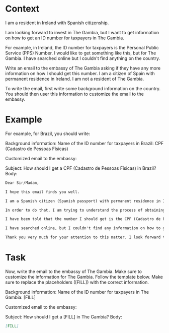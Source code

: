 # Context
I am a resident in Ireland with Spanish citizenship.

I am looking forward to invest in The Gambia, but I want to get information on how to get an ID number for taxpayers in The Gambia.

For example, in Ireland, the ID number for taxpayers is the Personal Public Service (PPS) Number. I would like to get something like this, but for The Gambia. I have searched online but I couldn't find anything on the country.

Write an email to the embassy of The Gambia asking if they have any more information on how I should get this number. I am a citizen of Spain with permanent residence in Ireland. I am not a resident of The Gambia.

To write the email, first write some background information on the country. You should then user this information to customize the email to the embassy.

# Example
For example, for Brazil, you should write:

Background information:
Name of the ID number for taxpayers in Brazil: CPF (Cadastro de Pessoas Físicas)

Customized email to the embassy:

Subject: How should I get a CPF (Cadastro de Pessoas Físicas) in Brazil?
Body:
```md
Dear Sir/Madam,

I hope this email finds you well.

I am a Spanish citizen (Spanish passport) with permanent residence in Ireland. I am looking forward to investing in Brazil, as a foreign investor (no residence in Brazil).

In order to do that, I am trying to understand the process of obtaining the number that identifies taxpayers in Brazil, to be able to declare the relevant information to the tax authorities.

I have been told that the number I should get is the CPF (Cadastro de Pessoas Físicas). Feel free to correct me if I am wrong.

I have searched online, but I couldn't find any information on how to get a CPF from abroad. This is why I am reaching out to you for guidance. If you could provide me with information on the process or direct me to the relevant authorities, I would greatly appreciate it.

Thank you very much for your attention to this matter. I look forward to your response and any help you can provide.
```

# Task
Now, write the email to the embassy of The Gambia. Make sure to customize the information for The Gambia. Follow the template below. Make sure to replace the placeholders ([FILL]) with the correct information.

Background information:
Name of the ID number for taxpayers in The Gambia: [FILL]

Customized email to the embassy:

Subject: How should I get a [FILL] in The Gambia?
Body:
```md
[FILL]
```
